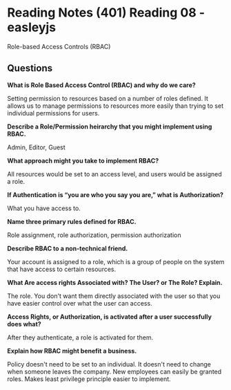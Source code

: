 # Reading Notes (401) Reading 08 - easleyjs

Role-based Access Controls (RBAC)

## Questions
**What is Role Based Access Control (RBAC) and why do we care?**

Setting permission to resources based on a number of roles defined. It allows us to manage permissions to resources more easily than trying to set individual permissions for users.

**Describe a Role/Permission heirarchy that you might implement using RBAC.**

Admin, Editor, Guest

**What approach might you take to implement RBAC?**

All resources would be set to an access level, and users would be assigned a role.

**If Authentication is “you are who you say you are,” what is Authorization?**

What you have access to.

**Name three primary rules defined for RBAC.**

Role assignment, role authorization, permission authorization

**Describe RBAC to a non-technical friend.**

Your account is assigned to a role, which is a group of people on the system that have access to certain resources.

**What Are access rights Associated with? The User? or The Role? Explain.**

The role. You don't want them directly associated with the user so that you have easier control over what the user can access.

**Access Rights, or Authorization, is activated after a user successfully does what?**

After they authenticate, a role is activated for them.

**Explain how RBAC might benefit a business.**

Policy doesn't need to be set to an individual. It doesn't need to change when someone leaves the company. New employees can easily be granted roles. Makes least privilege principle easier to implement.
